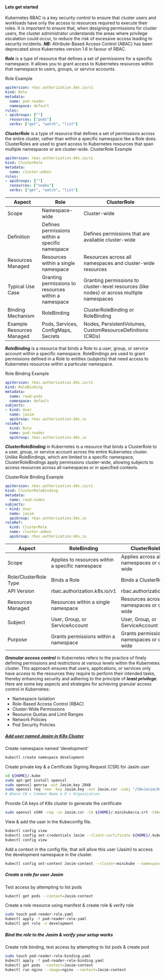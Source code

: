 #### Lets get started
Kubernetes RBAC is a key security control to ensure that cluster users and workloads have only the access to resources required to execute their roles. It is important to ensure that, when designing permissions for cluster users, the cluster administrator understands the areas where privilege escalation could occur, to reduce the risk of excessive access leading to security incidents. ***NB:*** Attribute-Based Access Control (ABAC) has been deprecated since Kubernetes version 1.6 in favour of RBAC.

***Role*** is a type of resource that defines a set of permissions for a specific namespace. It allows you to grant access to Kubernetes resources within that namespace to users, groups, or service accounts.

Role Example
```yaml
apiVersion: rbac.authorization.k8s.io/v1
kind: Role
metadata:
  name: pod-reader
  namespace: default
rules:
- apiGroups: [""]
  resources: ["pods"]
  verbs: ["get", "watch", "list"]       
```

***ClusterRole*** is a type of resource that defines a set of permissions across the entire cluster, rather than within a specific namespace like a Role does. ClusterRoles are used to grant access to Kubernetes resources that span multiple namespaces or are cluster-wide.
ClusterRole Example
```yaml
apiVersion: rbac.authorization.k8s.io/v1
kind: ClusterRole
metadata:
  name: cluster-admin
rules:
- apiGroups: [""]
  resources: ["nodes"]
  verbs: ["get", "watch", "list"]
```

| Aspect                    | Role                                                 | ClusterRole                                                                                |
| ------------------------- | ---------------------------------------------------- | ------------------------------------------------------------------------------------------ |
| Scope                     | Namespace-wide                                       | Cluster-wide                                                                               |
| Definition                | Defines permissions within a specific namespace      | Defines permissions that are available cluster-wide                                        |
| Resources Managed         | Resources within a single namespace                  | Resources across all namespaces and cluster-wide resources                                 |
| Typical Use Case          | Granting permissions to resources within a namespace | Granting permissions to cluster-level resources (like nodes) or across multiple namespaces |
| Binding Mechanism         | RoleBinding                                          | ClusterRoleBinding or RoleBinding                                                          |
| Example Resources Managed | Pods, Services, ConfigMaps, Secrets                  | Nodes, PersistentVolumes, CustomResourceDefinitions (CRDs)                                 |
                                  
***RoleBinding*** is a resource that binds a Role to a user, group, or service account within a specific namespace. RoleBindings are used to grant permissions defined in a Role to entities (subjects) that need access to Kubernetes resources within a particular namespace. 

Role Binding Example
```yaml
apiVersion: rbac.authorization.k8s.io/v1
kind: RoleBinding
metadata:
  name: read-pods
  namespace: default
subjects:
- kind: User
  name: jasim
  apiGroup: rbac.authorization.k8s.io
roleRef:
  kind: Role
  name: pod-reader
  apiGroup: rbac.authorization.k8s.io
```

***ClusterRoleBinding*** in Kubernetes is a resource that binds a ClusterRole to a user, group, or service account across the entire Kubernetes cluster. Unlike RoleBindings, which are limited to a specific namespace, ClusterRoleBindings apply permissions cluster-wide, allowing subjects to access resources across all namespaces or in specified contexts.

ClusterRole Binding Example
```yaml
apiVersion: rbac.authorization.k8s.io/v1
kind: ClusterRoleBinding
metadata:
  name: read-nodes
subjects:
- kind: User
  name: jasim
  apiGroup: rbac.authorization.k8s.io
roleRef:
  kind: ClusterRole
  name: cluster-admin
  apiGroup: rbac.authorization.k8s.io
```

| Aspect                | RoleBinding                                      | ClusterRoleBinding                                   |
| --------------------- | ------------------------------------------------ | ---------------------------------------------------- |
| Scope                 | Applies to resources within a specific namespace | Applies across all namespaces or cluster-wide        |
| Role/ClusterRole Type | Binds a Role                                     | Binds a ClusterRole                                  |
| API Version           | rbac.authorization.k8s.io/v1                     | rbac.authorization.k8s.io/v1                         |
| Resources Managed     | Resources within a single namespace              | Resources across multiple namespaces or cluster-wide |
| Subject               | User, Group, or ServiceAccount                   | User, Group, or ServiceAccount                       |
| Purpose               | Grants permissions within a namespace            | Grants permissions across namespaces or cluster-wide |

***Granular access control*** in Kubernetes refers to the practice of finely defining permissions and restrictions at various levels within the Kubernetes cluster. This approach ensures that users, applications, or services only have access to the resources they require to perform their intended tasks, thereby enhancing security and adhering to the principle of ***least privilege***. Here are some key aspects and strategies for achieving granular access control in Kubernetes:
- Namespace Isolation
- Role-Based Access Control (RBAC)
- Cluster-Wide Permissions
- Resource Quotas and Limit Ranges
- Network Policies
- Pod Security Policies

##### [Add user named Jasim in K8s Cluster](https://kubernetes.io/docs/reference/access-authn-authz/certificate-signing-requests/#normal-user)
Create namespace named 'development'
```bash
kubectl create namespace development
```
Create private key & a Certificate Signing Request (CSR) for Jasim user
```bash
cd ${HOME}/.kube
sudo apt-get install openssl
sudo openssl genrsa -out Jasim.key 2048
sudo openssl req -new -key Jasim.key -out Jasim.csr -subj "/CN=Jasim/O=development"
# Where CN > Common Name & O > Organization
```
Provide CA keys of K8s cluster to generate the certificate
```bash
sudo openssl x509 -req -in Jasim.csr -CA ${HOME}/.minikube/ca.crt -CAkey ${HOME}/.minikube/ca.key -CAcreateserial -out Jasim.crt -days 45
```
View & add the user in the Kubeconfig file.
```bash
kubectl config view
kubectl config set-credentials Jasim --client-certificate ${HOME}/.kube/Jasim.crt --client-key ${HOME}/.kube/Jasim.key
kubectl config view
```
Add a context in the config file, that will allow this user (Jasim) to access the development namespace in the cluster.
```bash
kubectl config set-context Jasim-context --cluster=minikube --namespace=development --user=Jasim
```

##### Create a role for user Jasim
Test access by attempting to list pods
```bash
kubectl get pods --context=Jasim-context 
```
Create a role resource using manifest & create role & verify role
```bash
sudo touch pod-reader-role.yaml
kubectl apply -f pod-reader-role.yaml
kubectl get role -n development
```

##### Bind the role to the Jasim & verify your setup works
Create role binding, test access by attempting to list pods & create pod
```bash
sudo touch pod-reader-role-binding.yaml
kubectl apply -f pod-reader-role-binding.yaml
kubectl get pods --context=Jasim-context
kubectl run nginx --image=nginx --context=Jasim-context
```
